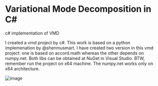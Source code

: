 # Variational Mode Decomposition in C#
c# implementation of VMD

I created a vmd project by c#. This work is based on a python implemenation by @shenmusmart. I have created two version in this vmd project: one is based on accord.math whereas the other depends on numpy.net. Both libs can be obtained at NuGet in Visual Studio. BTW, remember run the project on x64 machine. The numpy.net works only on x64 architecture.

![image](https://user-images.githubusercontent.com/69345224/90224988-239eb480-de43-11ea-8de2-9ad154426b2a.png)
